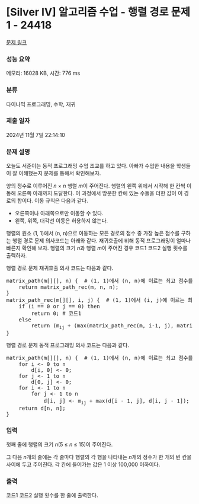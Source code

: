 # [Silver IV] 알고리즘 수업 - 행렬 경로 문제 1 - 24418 

[문제 링크](https://www.acmicpc.net/problem/24418) 

### 성능 요약

메모리: 16028 KB, 시간: 776 ms

### 분류

다이나믹 프로그래밍, 수학, 재귀

### 제출 일자

2024년 11월 7일 22:14:10

### 문제 설명

<p>오늘도 서준이는 동적 프로그래밍 수업 조교를 하고 있다. 아빠가 수업한 내용을 학생들이 잘 이해했는지 문제를 통해서 확인해보자.</p>

<p>양의 정수로 이루어진 <em>n</em> × <em>n</em> 행렬 <em>m</em>이 주어진다. 행렬의 왼쪽 위에서 시작해 한 칸씩 이동해 오른쪽 아래까지 도달한다. 이 과정에서 방문한 칸에 있는 수들을 더한 값이 이 경로의 합이다. 이동 규칙은 다음과 같다.</p>

<ul>
	<li>오른쪽이나 아래쪽으로만 이동할 수 있다.</li>
	<li>왼쪽, 위쪽, 대각선 이동은 허용하지 않는다.</li>
</ul>

<p>행렬의 원소 (1, 1)에서 (n, n)으로 이동하는 모든 경로의 점수 중 가장 높은 점수를 구하는 행렬 경로 문제 의사코드는 아래와 같다. 재귀호출에 비해 동적 프로그래밍이 얼마나 빠른지 확인해 보자. 행렬의 크기 <em>n</em>과<em> </em>행렬 <em>m</em>이 주어진 경우 코드1 코드2 실행 횟수를 출력하자.</p>

<p>행렬 경로 문제 재귀호출 의사 코드는 다음과 같다.</p>

<pre>matrix_path(m[][], n) {  # (1, 1)에서 (n, n)에 이르는 최고 점수를 구한다.
    return matrix_path_rec(m, n, n);
}
matrix_path_rec(m[][], i, j) {  # (1, 1)에서 (i, j)에 이르는 최고 점수를 구한다.
    if (i == 0 or j == 0) then
        return 0; # 코드1
    else
        return (m<sub>ij</sub> + (max(matrix_path_rec(m, i-1, j), matrix_path_rec(m, i, j-1))));
}
</pre>

<p>행렬 경로 문제 동적 프로그래밍 의사 코드는 다음과 같다.</p>

<pre>matrix_path(m[][], n) {  # (1, 1)에서 (n, n)에 이르는 최고 점수를 구한다.
    for i <- 0 to n
        d[i, 0] <- 0;
    for j <- 1 to n
        d[0, j] <- 0;
    for i <- 1 to n
        for j <- 1 to n
            d[i, j] <- m<sub>ij</sub> + max(d[i - 1, j], d[i, j - 1]);  # 코드2
    return d[n, n];
}</pre>

### 입력 

 <p>첫째 줄에 행렬의 크기 <i>n</i>(5 ≤ <em>n</em> ≤ 15)이 주어진다.</p>

<p>그 다음 <em>n</em>개의 줄에는 각 줄마다 행렬의 각 행을 나타내는 <em>n</em>개의 정수가 한 개의 빈 칸을 사이에 두고 주어진다. 각 칸에 들어가는 값은 1 이상 100,000 이하이다.</p>

### 출력 

 <p>코드1 코드2 실행 횟수를 한 줄에 출력한다.</p>


